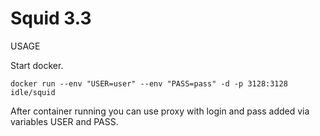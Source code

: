 # Squid 3.3
USAGE

Start docker.
```
docker run --env "USER=user" --env "PASS=pass" -d -p 3128:3128 idle/squid
```


After container running you can use proxy with login and pass added via variables USER and PASS.
